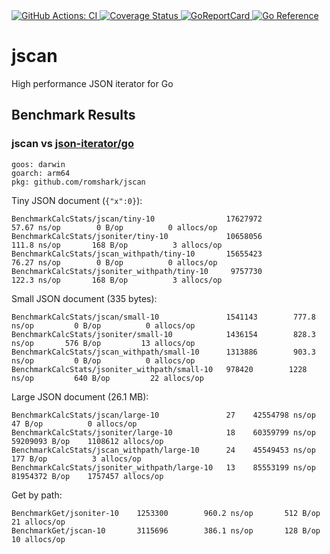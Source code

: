 <a href="https://github.com/romshark/jscan/actions?query=workflow%3ACI">
    <img src="https://github.com/romshark/jscan/workflows/CI/badge.svg" alt="GitHub Actions: CI">
</a>
<a href="https://coveralls.io/github/romshark/jscan">
    <img src="https://coveralls.io/repos/github/romshark/jscan/badge.svg" alt="Coverage Status" />
</a>
<a href="https://goreportcard.com/report/github.com/romshark/jscan">
    <img src="https://goreportcard.com/badge/github.com/romshark/jscan" alt="GoReportCard">
</a>
<a href="https://pkg.go.dev/github.com/romshark/jscan">
    <img src="https://pkg.go.dev/badge/github.com/romshark/jscan.svg" alt="Go Reference">
</a>

# jscan
High performance JSON iterator for Go

## Benchmark Results

### jscan vs [json-iterator/go](https://github.com/json-iterator/go)

```
goos: darwin
goarch: arm64
pkg: github.com/romshark/jscan
```

Tiny JSON document (`{"x":0}`):

```
BenchmarkCalcStats/jscan/tiny-10				17627972	        57.67 ns/op	       0 B/op	       0 allocs/op
BenchmarkCalcStats/jsoniter/tiny-10 			10658056	       111.8 ns/op	     168 B/op	       3 allocs/op
BenchmarkCalcStats/jscan_withpath/tiny-10		15655423	        76.27 ns/op	       0 B/op	       0 allocs/op
BenchmarkCalcStats/jsoniter_withpath/tiny-10 	 9757730	       122.3 ns/op	     168 B/op	       3 allocs/op
```

Small JSON document (335 bytes):

```
BenchmarkCalcStats/jscan/small-10				1541143	       777.8 ns/op	       0 B/op	       0 allocs/op
BenchmarkCalcStats/jsoniter/small-10			1436154	       828.3 ns/op	     576 B/op	      13 allocs/op
BenchmarkCalcStats/jscan_withpath/small-10		1313886	       903.3 ns/op	       0 B/op	       0 allocs/op
BenchmarkCalcStats/jsoniter_withpath/small-10	978420	      1228 ns/op	     640 B/op	      22 allocs/op
```

Large JSON document (26.1 MB):

```
BenchmarkCalcStats/jscan/large-10				27	  42554798 ns/op	      47 B/op	       0 allocs/op
BenchmarkCalcStats/jsoniter/large-10			18	  60359799 ns/op	59209093 B/op	 1108612 allocs/op
BenchmarkCalcStats/jscan_withpath/large-10		24	  45549453 ns/op	     177 B/op	       3 allocs/op
BenchmarkCalcStats/jsoniter_withpath/large-10	13	  85553199 ns/op	81954372 B/op	 1757457 allocs/op
```

Get by path:

```
BenchmarkGet/jsoniter-10	1253300	       960.2 ns/op	     512 B/op	      21 allocs/op
BenchmarkGet/jscan-10		3115696	       386.1 ns/op	     128 B/op	      10 allocs/op
```